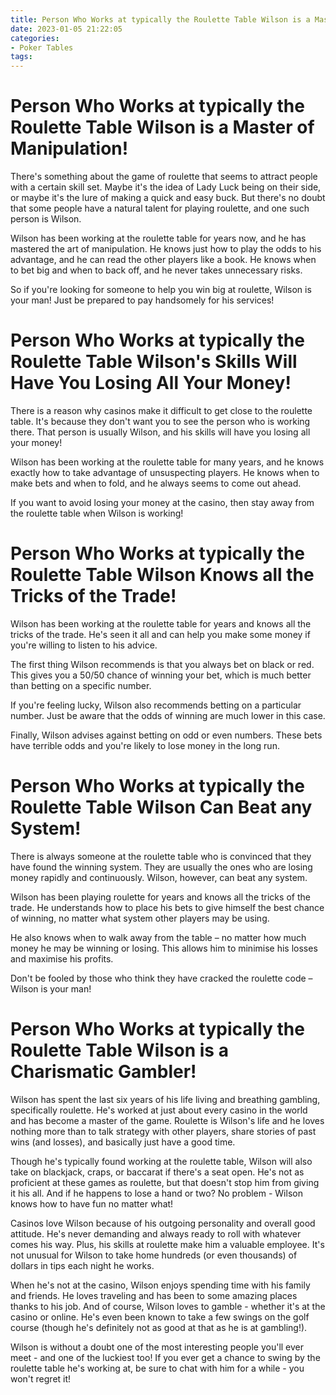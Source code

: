 ```yaml
---
title: Person Who Works at typically the Roulette Table Wilson is a Master of Manipulation!
date: 2023-01-05 21:22:05
categories:
- Poker Tables
tags:
---
```



#  Person Who Works at typically the Roulette Table Wilson is a Master of Manipulation!

There's something about the game of roulette that seems to attract people with a certain skill set. Maybe it's the idea of Lady Luck being on their side, or maybe it's the lure of making a quick and easy buck. But there's no doubt that some people have a natural talent for playing roulette, and one such person is Wilson.

Wilson has been working at the roulette table for years now, and he has mastered the art of manipulation. He knows just how to play the odds to his advantage, and he can read the other players like a book. He knows when to bet big and when to back off, and he never takes unnecessary risks.

So if you're looking for someone to help you win big at roulette, Wilson is your man! Just be prepared to pay handsomely for his services!

#  Person Who Works at typically the Roulette Table Wilson's Skills Will Have You Losing All Your Money!

There is a reason why casinos make it difficult to get close to the roulette table. It's because they don't want you to see the person who is working there. That person is usually Wilson, and his skills will have you losing all your money!

Wilson has been working at the roulette table for many years, and he knows exactly how to take advantage of unsuspecting players. He knows when to make bets and when to fold, and he always seems to come out ahead.

If you want to avoid losing your money at the casino, then stay away from the roulette table when Wilson is working!

#  Person Who Works at typically the Roulette Table Wilson Knows all the Tricks of the Trade!

Wilson has been working at the roulette table for years and knows all the tricks of the trade. He's seen it all and can help you make some money if you're willing to listen to his advice.

The first thing Wilson recommends is that you always bet on black or red. This gives you a 50/50 chance of winning your bet, which is much better than betting on a specific number.

If you're feeling lucky, Wilson also recommends betting on a particular number. Just be aware that the odds of winning are much lower in this case.

Finally, Wilson advises against betting on odd or even numbers. These bets have terrible odds and you're likely to lose money in the long run.

#  Person Who Works at typically the Roulette Table Wilson Can Beat any System!

There is always someone at the roulette table who is convinced that they have found the winning system. They are usually the ones who are losing money rapidly and continuously. Wilson, however, can beat any system.

Wilson has been playing roulette for years and knows all the tricks of the trade. He understands how to place his bets to give himself the best chance of winning, no matter what system other players may be using.

He also knows when to walk away from the table – no matter how much money he may be winning or losing. This allows him to minimise his losses and maximise his profits.

Don't be fooled by those who think they have cracked the roulette code – Wilson is your man!

#  Person Who Works at typically the Roulette Table Wilson is a Charismatic Gambler!

Wilson has spent the last six years of his life living and breathing gambling, specifically roulette. He's worked at just about every casino in the world and has become a master of the game. Roulette is Wilson's life and he loves nothing more than to talk strategy with other players, share stories of past wins (and losses), and basically just have a good time.

Though he's typically found working at the roulette table, Wilson will also take on blackjack, craps, or baccarat if there's a seat open. He's not as proficient at these games as roulette, but that doesn't stop him from giving it his all. And if he happens to lose a hand or two? No problem - Wilson knows how to have fun no matter what!

Casinos love Wilson because of his outgoing personality and overall good attitude. He's never demanding and always ready to roll with whatever comes his way. Plus, his skills at roulette make him a valuable employee. It's not unusual for Wilson to take home hundreds (or even thousands) of dollars in tips each night he works.

When he's not at the casino, Wilson enjoys spending time with his family and friends. He loves traveling and has been to some amazing places thanks to his job. And of course, Wilson loves to gamble - whether it's at the casino or online. He's even been known to take a few swings on the golf course (though he's definitely not as good at that as he is at gambling!).

Wilson is without a doubt one of the most interesting people you'll ever meet - and one of the luckiest too! If you ever get a chance to swing by the roulette table he's working at, be sure to chat with him for a while - you won't regret it!
